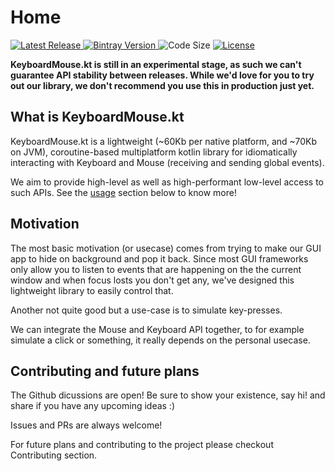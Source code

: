 # Home

<p>
    <a href="https://github.com/Animeshz/keyboard-mouse-kt/releases">
        <img src="https://img.shields.io/github/release-date/Animeshz/keyboard-mouse-kt?style=flat-square&label=Latest%20Release" alt="Latest Release" />
    </a>
    <a href="https://bintray.com/animeshz/maven/keyboard-kt">
        <img src="https://img.shields.io/bintray/v/animeshz/maven/keyboard-kt?color=blue&style=flat-square" alt="Bintray Version">
    </a>
    <img src="https://img.shields.io/github/languages/code-size/Animeshz/keyboard-mouse-kt?style=flat-square" alt="Code Size"/>
    <a href="https://github.com/Animeshz/keyboard-mouse-kt/blob/master/LICENSE">
        <img src="https://img.shields.io/github/license/Animeshz/keyboard-mouse-kt?style=flat-square" alt="License" />
    </a>
</p>

__KeyboardMouse.kt is still in an experimental stage, as such we can't guarantee API stability between releases. While we'd love for you to try out our library, we don't recommend you use this in production just yet.__

## What is KeyboardMouse.kt

KeyboardMouse.kt is a lightweight (~60Kb per native platform, and ~70Kb on JVM), coroutine-based multiplatform kotlin library for idiomatically interacting with Keyboard and Mouse (receiving and sending global events).

We aim to provide high-level as well as high-performant low-level access to such APIs. See the [usage]() section below to know more!

## Motivation

The most basic motivation (or usecase) comes from trying to make our GUI app to hide on background and pop it back. Since most GUI frameworks only allow you to listen to events that are happening on the the current window and when focus losts you don't get any, we've designed this lightweight library to easily control that.

Another not quite good but a use-case is to simulate key-presses.

We can integrate the Mouse and Keyboard API together, to for example simulate a click or something, it really depends on the personal usecase.

## Contributing and future plans

The Github dicussions are open! Be sure to show your existence, say hi! and share if you have any upcoming ideas :)

Issues and PRs are always welcome!

For future plans and contributing to the project please checkout Contributing section.